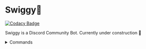 # Swiggy🤖



[![Codacy Badge](https://app.codacy.com/project/badge/Grade/ed781e4bd7a64d58ae13a3eaa6bddbe7)](https://www.codacy.com/manual/NickBurness/swiggy/dashboard?utm_source=github.com&amp;utm_medium=referral&amp;utm_content=NickBurness/swiggy&amp;utm_campaign=Badge_Grade)

Swiggy is a Discord Community Bot. Currently under construction 🚧


<details>
<summary>Commands</summary>  

|Commands|Description|Aliases|
|:---:|:---:|:---:|
|```!commands```|List all of the commands or info about a specific command| 
|```!user-info```|Get info on a user, discord name and ID|
|```!server```|Get details about the active discord server|
|```!avatar```|Get the avatar URL of the tagged user(s), or your own avatar.|```!pfp```, ```!icon```|
|```!prune```|Deletes upto 99 messages from a discord channel| 
|```!kick```|Attempts to kick a user from a server| 
|```!rng```|Generates a random number between 1 & 28| 
|```!rps```|Play Rock Paper Scissors against Swiggy| 
|```!quest```|Search a OSRS quest quide in the OSwiki by it's name| 
|```!ping```|Play Ping Pong with Swiggy|
</details>

